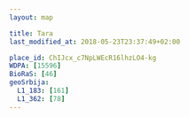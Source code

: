 ```yaml
---
layout: map

title: Tara
last_modified_at: 2018-05-23T23:37:49+02:00

place_id: ChIJcx_c7NpLWEcR16lhzLO4-kg
WDPA: [15596]
BioRaS: [46]
geoSrbija:
  L1_183: [161]
  L1_362: [78]
---
```

